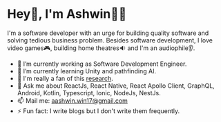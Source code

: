 ### <h1>Hey👋, I'm Ashwin👨‍💻</h1>

I'm a software developer with an urge for building quality software and solving tedious business problem. Besides software development, I love video games🎮, building home theatres🔉 and I'm an audiophile👂.

- 🔭 I’m currently working as Software Development Engineer.
- 🌱 I’m currently learning Unity and pathfinding AI.
- 🤵 I'm really a fan of this <a href="https://openai.com/blog/emergent-tool-use/">research</a>.
- 💬 Ask me about ReactJs, React Native, React Apollo Client, GraphQL, Android, Kotlin, Typescript, Ionic, NodeJs, NestJs.
- 📫 Mail me: aashwin.win17@gmail.com
- ⚡ Fun fact: I write blogs but I don't write them frequently.

